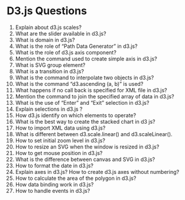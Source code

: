 # D3.js Questions

1. Explain about d3.js scales?
1. What are the slider available in d3.js?
1. What is domain in d3.js?
1. What is the role of “Path Data Generator” in d3.js?
1. What is the role of d3.js axis component?
1. Mention the command used to create simple axis in d3.js?
1. What is SVG group element?
1. What is a transition in d3.js?
1. What is the command to interpolate two objects in d3.js?
1. What is the command “d3.ascending (a, b)” is used?
1. What happens if no call back is specified for XML file in d3.js?
1. Mention the command to join the specified array of data in d3.js?
1. What is the use of “Enter” and “Exit” selection in d3.js?
1. Explain selections in d3.js ?
1. How d3.js identify on which elements to operate?
1. What is the best way to create the stacked chart in d3 js?
1. How to import XML data using d3.js?
1. What is different between d3.scale.linear() and d3.scaleLinear().
1. How to set initial zoom level in d3.js?
1. How to resize an SVG when the window is resized in d3.js?
1. How to get mouse position in d3.js?
1. What is the difference between canvas and SVG in d3.js?
1. How to format the date in d3.js?
1. Explain axes in d3.js? How to create d3.js axes without numbering?
1. How to calculate the area of the polygon in d3.js?
1. How data binding work in d3.js?
1. How to handle events in d3.js?
